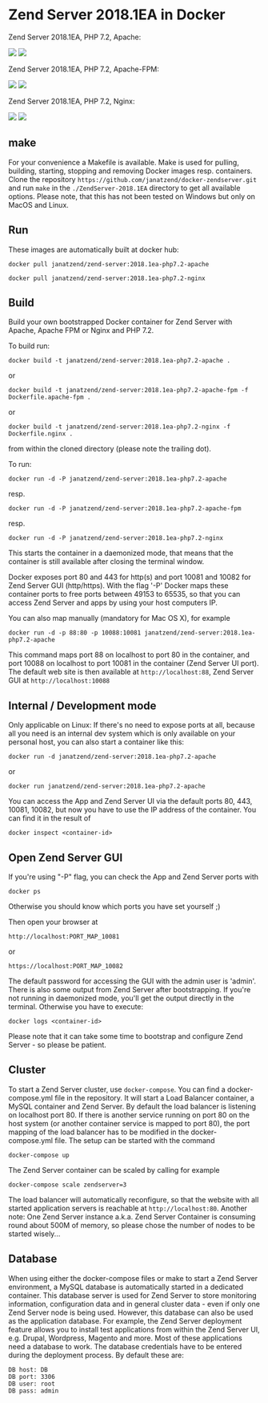 Zend Server 2018.1EA in Docker
============================================
Zend Server 2018.1EA, PHP 7.2, Apache:

[![](https://images.microbadger.com/badges/version/janatzend/zend-server:2018.1ea-php7.2-apache.svg)](https://microbadger.com/images/janatzend/zend-server:2018.1ea-php7.2-apache "Zend Server 2018.1EA, PHP 7.2, Apache") [![](https://images.microbadger.com/badges/image/janatzend/zend-server:2018.1ea-php7.2-apache.svg)](https://microbadger.com/images/janatzend/zend-server:2018.1ea-php7.2-apache "Zend Server 2018.1EA, PHP 7.2, Apache")

Zend Server 2018.1EA, PHP 7.2, Apache-FPM:

[![](https://images.microbadger.com/badges/version/janatzend/zend-server:2018.1ea-php7.2-apache-fpm.svg)](https://microbadger.com/images/janatzend/zend-server:2018.1ea-php7.2-apache-fpm "Zend Server 2018.1EA, PHP 7.2, Apache-FPM") [![](https://images.microbadger.com/badges/image/janatzend/zend-server:2018.1ea-php7.2-apache-fpm.svg)](https://microbadger.com/images/janatzend/zend-server:2018.1ea-php7.2-apache-fpm "Zend Server 2018.1EA, PHP 7.2, Apache-FPM")

Zend Server 2018.1EA, PHP 7.2, Nginx:

[![](https://images.microbadger.com/badges/version/janatzend/zend-server:2018.1ea-php7.2-nginx.svg)](https://microbadger.com/images/janatzend/zend-server:2018.1ea-php7.2-nginx "Zend Server 2018.1EA, PHP 7.2, Nginx") [![](https://images.microbadger.com/badges/image/janatzend/zend-server:2018.1ea-php7.2-nginx.svg)](https://microbadger.com/images/janatzend/zend-server:2018.1ea-php7.2-nginx "Zend Server 2018.1EA, PHP 7.2, Nginx")

make
----
For your convenience a Makefile is available. Make is used for pulling, building, starting, stopping and removing Docker images resp. containers. Clone the repository ```https://github.com/janatzend/docker-zendserver.git``` and run ```make``` in the ```./ZendServer-2018.1EA``` directory to get all available options. Please note, that this has not been tested on Windows but only on MacOS and Linux.


Run
---
These images are automatically built at docker hub:
```
docker pull janatzend/zend-server:2018.1ea-php7.2-apache
```
```
docker pull janatzend/zend-server:2018.1ea-php7.2-nginx
```

Build
-----
Build your own bootstrapped Docker container for Zend Server with Apache, Apache FPM or Nginx and PHP 7.2.

To build run:
```
docker build -t janatzend/zend-server:2018.1ea-php7.2-apache .
```
or
```
docker build -t janatzend/zend-server:2018.1ea-php7.2-apache-fpm -f Dockerfile.apache-fpm .
```
or
```
docker build -t janatzend/zend-server:2018.1ea-php7.2-nginx -f Dockerfile.nginx .
```
from within the cloned directory (please note the trailing dot).

To run:
```
docker run -d -P janatzend/zend-server:2018.1ea-php7.2-apache
```
resp.
```
docker run -d -P janatzend/zend-server:2018.1ea-php7.2-apache-fpm
```
resp.
```
docker run -d -P janatzend/zend-server:2018.1ea-php7.2-nginx
```
This starts the container in a daemonized mode, that means that the container is still available after closing the terminal window.

Docker exposes port 80 and 443 for http(s) and port 10081 and 10082 for Zend Server GUI (http/https). With the flag '-P' Docker maps these container ports to free ports between 49153 to 65535, so that you can access Zend Server and apps by using your host computers IP.

You can also map manually (mandatory for Mac OS X), for example
```
docker run -d -p 88:80 -p 10088:10081 janatzend/zend-server:2018.1ea-php7.2-apache
```
This command maps port 88 on localhost to port 80 in the container, and port 10088 on localhost to port 10081 in the container (Zend Server UI port). The default web site is then available at ```http://localhost:88```, Zend Server GUI at ```http://localhost:10088```

Internal / Development mode
---------------------------
Only applicable on Linux: If there's no need to expose ports at all, because all you need is an internal dev system which is only available on your personal host, you can also start a container like this:
```
docker run -d janatzend/zend-server:2018.1ea-php7.2-apache
```
or
```
docker run janatzend/zend-server:2018.1ea-php7.2-apache
```
You can access the App and Zend Server UI via the default ports 80, 443, 10081, 10082, but now you have to use the IP address of the container. You can find it in the result of
```
docker inspect <container-id>
```

Open Zend Server GUI
-----
If you're using "-P" flag, you can check the App and Zend Server ports with
```
docker ps
```
Otherwise you should know which ports you have set yourself ;)

Then open your browser at
```
http://localhost:PORT_MAP_10081
```
or
```
https://localhost:PORT_MAP_10082
```
The default password for accessing the GUI with the admin user is 'admin'.
There is also some output from Zend Server after bootstrapping. If you're not running in daemonized mode, you'll get the output directly in the terminal. Otherwise you have to execute:
```
docker logs <container-id>
```
Please note that it can take some time to bootstrap and configure Zend Server - so please be patient.

Cluster
-------
To start a Zend Server cluster, use `docker-compose`. You can find a docker-compose.yml file in the repository. It will start a Load Balancer container, a MySQL container and Zend Server.
By default the load balancer is listening on localhost port 80. If there is another service running on port 80 on the host system (or another container service is mapped to port 80), the port mapping of the load balancer has to be modified in the docker-compose.yml file.
The setup can be started with the command
```
docker-compose up
```
The Zend Server container can be scaled by calling for example
```
docker-compose scale zendserver=3
```
The load balancer will automatically reconfigure, so that the website with all started application servers is reachable at `http://localhost:80`.
Another note: One Zend Server instance a.k.a. Zend Server Container is consuming round about 500M of memory, so please chose the number of nodes to be started wisely...

Database
--------
When using either the docker-compose files or make to start a Zend Server environment, a MySQL database is automatically started in a dedicated container. This database server is used for Zend Server to store monitoring information, configuration data and in general cluster data - even if only one Zend Server node is being used.
However, this database can also be used as the application database. For example, the Zend Server deployment feature allows you to install test applications from within the Zend Server UI, e.g. Drupal, Wordpress, Magento and more. Most of these applications need a database to work. The database credentials have to be entered during the deployment process. By default these are:
```
DB host: DB
DB port: 3306
DB user: root
DB pass: admin
```   
